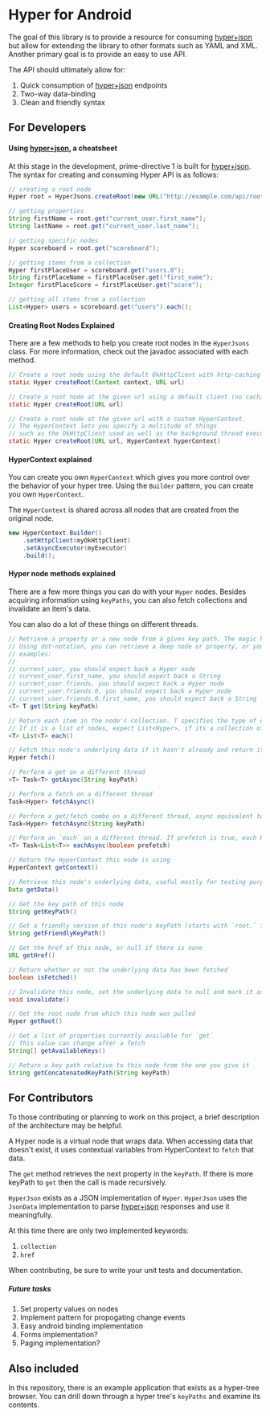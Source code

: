 # Hyper for Android

The goal of this library is to provide a resource for consuming [hyper+json] but allow for extending the library to other formats such as YAML and XML.
Another primary goal is to provide an easy to use API.

The API should ultimately allow for:

 1. Quick consumption of [hyper+json] endpoints
 2. Two-way data-binding
 3. Clean and friendly syntax

## For Developers

#### Using [hyper+json], a cheatsheet

At this stage in the development, prime-directive 1 is built for [hyper+json]. The syntax for creating and consuming Hyper API is as follows:

```java
// creating a root node
Hyper root = HyperJsons.createRoot(new URL("http://example.com/api/root"));

// getting properties
String firstName = root.get("current_user.first_name");
String lastName = root.get("current_user.last_name");

// getting specific nodes
Hyper scoreboard = root.get("scoreboard");

// getting items from a collection
Hyper firstPlaceUser = scoreboard.get("users.0");
String firstPlaceName = firstPlaceUser.get("first_name");
Integer firstPlaceScore = firstPlaceUser.get("score");

// getting all items from a collection
List<Hyper> users = scoreboard.get("users").each();

```

#### Creating Root Nodes Explained

There are a few methods to help you create root nodes in the `HyperJsons` class. For more information, check out the javadoc associated with each method.

```java
// Create a root node using the default OkHttpClient with http-caching
static Hyper createRoot(Context context, URL url)

// Create a root node at the given url using a default client (no caching!)
static Hyper createRoot(URL url)

// Create a root node at the given url with a custom HyperContext.
// The HyperContext lets you specify a multitude of things
// such as the OkHttpClient used as well as the background thread executor pool
static Hyper createRoot(URL url, HyperContext hyperContext)
```

#### HyperContext explained

You can create you own `HyperContext` which gives you more control over the behavior of your hyper tree. Using the `Builder` pattern, you can create you own `HyperContext`.

The `HyperContext` is shared across all nodes that are created from the original node.

```java
new HyperContext.Builder()
    .setHttpClient(myOkHttpClient)
    .setAsyncExecutor(myExecutor)
	.build();
```

#### Hyper node methods explained

There are a few more things you can do with your `Hyper` nodes. Besides acquiring information using `keyPaths`, you can also fetch collections and invalidate an item's data.

You can also do a lot of these things on different threads.

```java
// Retrieve a property or a new node from a given key path. The magic here lies in the structure of the key path.
// Using dot-notation, you can retrieve a deep node or property, or you can select individual items from a collection using a number instead of a name.
// examples:
//
// current_user, you should expect back a Hyper node
// current_user.first_name, you should expect back a String
// current_user.friends, you should expect back a Hyper node
// current_user.friends.0, you should expect back a Hyper node
// current_user.friends.0.first_name, you should expect back a String
<T> T get(String keyPath)

// Return each item in the node's collection. T specifies the type of objects you are expecting back.
// If it is a list of nodes, expect List<Hyper>, if its a collection of strings, expect List<String>, if it is mixed, expect List<Object>
<T> List<T> each()

// Fetch this node's underlying data if it hasn't already and return itself.
Hyper fetch()

// Perform a get on a different thread
<T> Task<T> getAsync(String keyPath)

// Perform a fetch on a different thread
Task<Hyper> fetchAsync()

// Perform a get/fetch combo on a different thread, async equivalent to: node.get(keyPath).fetch()
Task<Hyper> fetchAsync(String keyPath)

// Perform an `each` on a different thread. If prefetch is true, each Hyper node in the collection will get fetched.
<T> Task<List<T>> eachAsync(boolean prefetch)

// Return the HyperContext this node is using
HyperContext getContext()

// Retrieve this node's underlying data, useful mostly for testing purposes
Data getData()

// Get the key path of this node
String getKeyPath()

// Get a friendly version of this node's keyPath (starts with `root.` instead of nothing)
String getFriendlyKeyPath()

// Get the href of this node, or null if there is none
URL getHref()

// Return whether or not the underlying data has been fetched
boolean isFetched()

// Invalidate this node, set the underlying data to null and mark it as unfetched. Useful for refreshing data.
void invalidate()

// Get the root node from which this node was pulled
Hyper getRoot()

// Get a list of properties currently available for `get`
// This value can change after a fetch
String[] getAvailableKeys()

// Return a key path relative to this node from the one you give it
String getConcatenatedKeyPath(String keyPath)
```

## For Contributors

To those contributing or planning to work on this project, a brief description of the architecture may be helpful.

A Hyper node is a virtual node that wraps data. When accessing data that doesn't exist, it uses contextual variables from HyperContext to `fetch` that data.

The `get` method retrieves the next property in the `keyPath`. If there is more keyPath to `get` then the call is made recursively.

`HyperJson` exists as a JSON implementation of `Hyper`.  `HyperJson` uses the `JsonData` implementation to parse [hyper+json] responses and use it meaningfully.

At this time there are only two implemented keywords:

 1. `collection`
 2. `href`

When contributing, be sure to write your unit tests and documentation.


##### Future tasks

 1. Set property values on nodes
 2. Implement pattern for propogating change events
 3. Easy android binding implementation
 4. Forms implementation?
 5. Paging implementation?

## Also included

In this repository, there is an example application that exists as a hyper-tree browser. You can drill down through a hyper tree's `keyPaths` and examine its contents.

[hyper+json]:https://github.com/hypergroup/hyper-json


